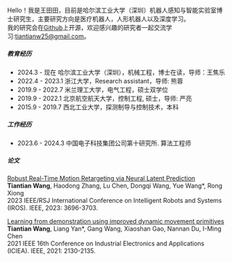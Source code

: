 Hello！我是王田田，目前是哈尔滨工业大学（深圳）机器人感知与智能实验室博士研究生，主要研究方向是医疗机器人，人形机器人以及深度学习。   
我的研究会在[Github](https://github.com/Tiantiansayhi)上开源，欢迎感兴趣的研究者一起交流学习:tiantianw25@gmail.com。

##### 教育经历

- 2024.3 - 现在 哈尔滨工业大学（深圳），机械工程，博士在读，导师：王焦乐
- 2022.4 - 2023.1  浙江大学，Research assistant，导师: 熊蓉
- 2019.9 - 2022.7  米兰理工大学，电气工程，硕士双学位
- 2019.9 - 2022.1  北京航空航天大学，控制工程, 硕士，导师: 严亮
- 2015.9 - 2019.7  西北工业大学，探测制导与控制技术，本科

##### 工作经历

- 2023.6 - 2024.3  中国电子科技集团公司第十研究所. 算法工程师

##### 论文

[Robust Real-Time Motion Retargeting via Neural Latent Prediction](https://ieeexplore.ieee.org/abstract/document/10342022)  
**Tiantian Wang**, Haodong Zhang, Lu Chen, Dongqi Wang, Yue Wang*, Rong Xiong  
2023 IEEE/RSJ International Conference on Intelligent Robots and Systems (IROS). IEEE, 2023: 3696-3703.

[Learning from demonstration using improved dynamic movement primitives](https://ieeexplore.ieee.org/abstract/document/9516425)  
**Tiantian Wang**, Liang Yan*, Gang Wang, Xiaoshan Gao, Nannan Du, I-Ming Chen  
2021 IEEE 16th Conference on Industrial Electronics and Applications (ICIEA). IEEE, 2021: 2130-2135.
